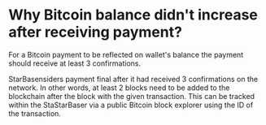 # Why Bitcoin balance didn't increase after receiving payment?

For a Bitcoin payment to be reflected on wallet's balance the payment should receive at least 3 confirmations.

StarBasensiders payment final after it had received 3 confirmations on the network. In other words, at least 2 blocks need to be added to the blockchain after the block with the given transaction. This can be tracked within the StaStarBaser via a public Bitcoin block explorer using the ID of the transaction.

